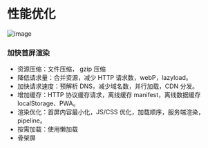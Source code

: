 # 性能优化

![image](https://mmbiz.qpic.cn/mmbiz/vO7l6lQ0BwqmG300mRMj1zE3n6ZFHk05ibDU7gYddia55WLp74Xvu7H0unsAQq1JCswrU8iargYchHXiauOOUPX2tQ/640?wx_fmt=other&tp=webp&wxfrom=5&wx_lazy=1&wx_co=1)

### 加快首屏渲染
- 资源压缩：文件压缩， gzip 压缩
- 降低请求量：合并资源，减少 HTTP 请求数，webP，lazyload。
- 加快请求速度：预解析 DNS，减少域名数，并行加载，CDN 分发。
- 增加缓存：HTTP 协议缓存请求，离线缓存 manifest，离线数据缓存 localStorage、PWA。
- 渲染优化：首屏内容最小化，JS/CSS 优化，加载顺序，服务端渲染，pipeline。
- 按需加载：使用懒加载
- 骨架屏